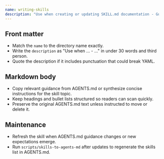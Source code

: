 ```yaml
---
name: writing-skills
description: "Use when creating or updating SKILL.md documentation - Guides them through required front matter and consistent markdown content."
---
```


## Front matter

- Match the `name` to the directory name exactly.
- Write the `description` as "Use when … - …" in under 30 words and third person.
- Quote the description if it includes punctuation that could break YAML.

## Markdown body

- Copy relevant guidance from AGENTS.md or synthesize concise instructions for the skill topic.
- Keep headings and bullet lists structured so readers can scan quickly.
- Preserve the original AGENTS.md text unless instructed to move or delete it.

## Maintenance

- Refresh the skill when AGENTS.md guidance changes or new expectations emerge.
- Run `scripts/skills-to-agents-md` after updates to regenerate the skills list in AGENTS.md.

